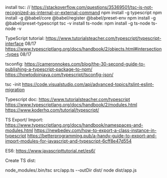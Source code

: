 install tsc: // https://stackoverflow.com/questions/35369501/tsc-is-not-recognized-as-internal-or-external-command
     npm install -g typescript
     npm install -g @babel/core @babel/register @babel/preset-env
     npm install -g @babel/preset-typescript
     tsc -v
install ts-node: 
    npm install -g ts-node
    ts-node -v

TypeScript tutorial:
    https://www.tutorialsteacher.com/typescript/typescript-interface 08/17
    https://www.typescriptlang.org/docs/handbook/2/objects.html#intersection-types 08/17

tsconfig: 
    https://cameronnokes.com/blog/the-30-second-guide-to-publishing-a-typescript-package-to-npm/
    https://howtodoinjava.com/typescript/tsconfig-json/

tsc -init
https://code.visualstudio.com/api/advanced-topics/tslint-eslint-migration

Typescript doc: 
    https://www.tutorialsteacher.com/typescript
    https://www.typescriptlang.org/docs/handbook/2/modules.html
    https://www.koderhq.com/tutorial/typescript/

TS Export/ Import:
    https://www.typescriptlang.org/docs/handbook/namespaces-and-modules.html
    https://newbedev.com/how-to-export-a-class-instance-in-typescript
    https://betterprogramming.pub/a-handy-guide-to-export-and-import-modules-for-javascript-and-typescript-6cff8e47d554
    
ES6: https://www.javascripttutorial.net/es6/

Create TS dist: 


node_modules/.bin/tsc src/app.ts --outDir dist/
node dist/app.js